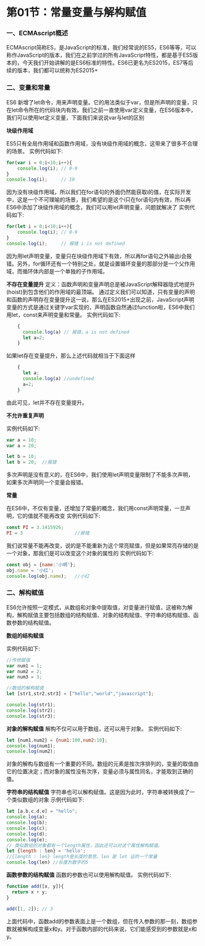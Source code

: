 # 第01节：常量变量与解构赋值

### 一、ECMAscript概述

ECMAscript简称ES，是JavaScript的标准，我们经常说的ES5，ES6等等，可以称作JavaScript的版本，我们在之前学过的所有JavaScript特性，都是基于ES5版本的，今天我们开始讲解的是ES6标准的特性。ES6已更名为ES2015，ES7等后续的版本，我们都可以统称为ES2015+

### 二、变量和常量

ES6 新增了let命令，用来声明变量。它的用法类似于var，但是所声明的变量，只在let命令所在的代码块内有效。我们之前一直使用var定义变量，在ES6版本中，我们可以使用let定义变量，下面我们来说说var与let的区别

**块级作用域**

ES5只有全局作用域和函数作用域，没有块级作用域的概念，这带来了很多不合理的场景。
实例代码如下:


``` js
for(var i = 0;i<10;i++){
    console.log(i); // 0-9
}
console.log(i);     // 10
```

因为没有块级作用域，所以我们在for语句的外面仍然能获取i的值，在实际开发中，这是一个不可理喻的场景，我们希望的是这个i只在for语句内有效，所以再ES6中添加了块级作用域的概念，我们可以用let声明变量，问题就解决了
实例代码如下:

``` js
for(let i = 0;i<10;i++){
    console.log(i); // 0-9
}
console.log(i);     // 报错 i is not defined
```

因为用let声明变量，变量只在块级作用域下有效，所以再for语句之外输出i会报错。另外，for循环还有一个特别之处，就是设置循环变量的那部分是一个父作用域，而循环体内部是一个单独的子作用域。

**不存在变量提升**
定义：函数声明和变量声明总是被JavaScript解释器隐式地提升(hoist)到包含他们的作用域的最顶端。
通过定义我们可以知道，只有变量的声明和函数的声明存在变量提升这一说，那么在ES2015+出现之前，JavaScript声明变量的方式是通过关键字var实现的，声明函数自然通过function啦，ES6中我们用let，const来声明变量和常量。
实例代码如下:

```js
    {
      console.log(a) // 报错，a is not defined
      let a=2;
    }
```
如果let存在变量提升，那么上述代码就相当于下面这样
```js
    {
      let a;
      console.log(a) //undefined
      a=2;
    }
```
由此可见，let并不存在变量提升。

**不允许重复声明**

实例代码如下:
``` js
var a = 10;
var a = 20;

let b = 10;
let b = 20;  //报错
```

多次声明是没有意义的，在ES6中，我们使用let声明变量限制了不能多次声明，如果多次声明同一个变量会报错。

**常量**

在ES6中，不仅有变量，还增加了常量的概念，我们用const声明常量，一旦声明，它的值就不能再改变
实例代码如下:

``` js
const PI = 3.1415926;
PI = 3                   //报错
```

我们说常量不能再改变，说的是不能重新为这个常亮赋值，但是如果常亮存储的是一个对象，那我们是可以改变这个对象的属性的
实例代码如下:

``` js
const obj = {name:'小明'};
obj.name = '小红';
console.log(obj.name);   //小红
```


### 二、解构赋值

ES6允许按照一定模式，从数组和对象中提取值，对变量进行赋值，这被称为解构，解构赋值主要包括数组的结构赋值、对象的结构赋值、字符串的结构赋值、函数参数的结构赋值。

**数组的结构赋值**

实例代码如下:

``` js
//传统赋值
var num1 = 1;
var num2 = 2;
var num3 = 3;

//数组的解构赋值
let [str1,str2,str3] = ["hello","world","javascript"];

console.log(str1);
console.log(str2);
console.log(str3);
```

**对象的解构赋值**
解构不仅可以用于数组，还可以用于对象。
实例代码如下:
``` js
let {num1,num2} = {num1:100,num2:10};
console.log(num1);
console.log(num2);
```

对象的解构与数组有一个重要的不同。数组的元素是按次序排列的，变量的取值由它的位置决定；而对象的属性没有次序，变量必须与属性同名，才能取到正确的值。

**字符串的结构赋值**
字符串也可以解构赋值。这是因为此时，字符串被转换成了一个类似数组的对象
示例代码如下:
``` js
let [a,b,c,d,e] = "hello";
console.log(a);
console.log(b);
console.log(c);
console.log(d);
console.log(e);
// 类似数组的对象都有一个length属性，因此还可以对这个属性解构赋值。
let {length : len} = 'hello'; 
//{length : len} length是长度的意思，len 是 let 证的一个常量
console.log(len) //长度为数字的5
```


**函数参数的结构赋值**
函数的参数也可以使用解构赋值。
实例代码如下:

``` js
function add([x, y]){
  return x + y;
}

add([1, 2]); // 3

```
上面代码中，函数add的参数表面上是一个数组，但在传入参数的那一刻，数组参数就被解构成变量x和y。对于函数内部的代码来说，它们能感受到的参数就是x和y。






